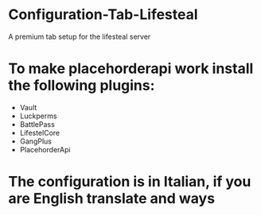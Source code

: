 # Configuration-Tab-Lifesteal
A premium tab setup for the lifesteal server

# To make placehorderapi work install the following plugins:

- Vault
- Luckperms
- BattlePass
- LifestelCore
- GangPlus
- PlacehorderApi

# The configuration is in Italian, if you are English translate and ways
